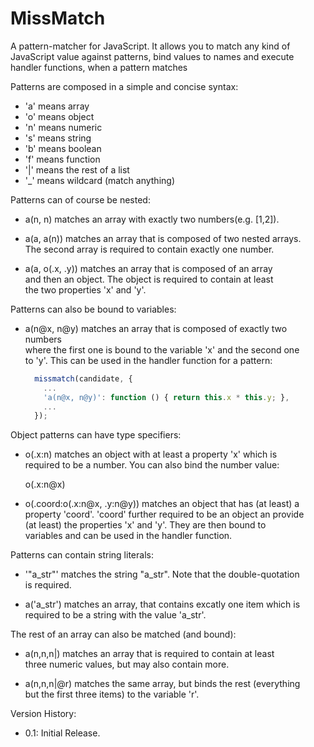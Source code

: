 MissMatch
=========

A pattern-matcher for JavaScript. It allows you to match any kind of
JavaScript value against patterns, bind values to names and execute
handler functions, when a pattern matches  

Patterns are composed in a simple and concise syntax:  

  - 'a' means array
  - 'o' means object
  - 'n' means numeric
  - 's' means string
  - 'b' means boolean
  - 'f' means function
  - '|' means the rest of a list
  - '_' means wildcard (match anything)


Patterns can of course be nested:  

  - a(n, n) matches an array with exactly two numbers(e.g. [1,2]).  
  
  - a(a, a(n)) matches an array that is composed of two nested arrays.  
    The second array is required to contain exactly one number.  
  
  - a(a, o(.x, .y)) matches an array that is composed of an array  
    and then an object. The object is required to contain at least  
    the two properties 'x' and 'y'.  


Patterns can also be bound to variables:  

  - a(n@x, n@y) matches an array that is composed of exactly two numbers  
    where the first one is bound to the variable 'x' and the second one  
    to 'y'. This can be used in the handler function for a pattern:  
    ``` js
      missmatch(candidate, {   
        ...   
        'a(n@x, n@y)': function () { return this.x * this.y; },  
        ...   
      });   
    ```  
    
    
Object patterns can have type specifiers:  

  - o(.x:n) matches an object with at least a property 'x' which is  
    required to be a number. You can also bind the number value:  
    
      o(.x:n@x)  
      
  - o(.coord:o(.x:n@x, .y:n@y)) matches an object that has (at least) a  
    property 'coord'. 'coord' further required to be an object an provide  
    (at least) the properties 'x' and 'y'. They are then bound to  
    variables and can be used in the handler function.  
    

Patterns can contain string literals:  

  - '"a_str"' matches the string "a_str". Note that the double-quotation  
    is required.  
    
  - a('a_str') matches an array, that contains excatly one item which is  
    required to be a string with the value 'a_str'.  
    
    
The rest of an array can also be matched (and bound):  

  - a(n,n,n|) matches an array that is required to contain at least  
    three numeric values, but may also contain more.  
    
  - a(n,n,n|@r) matches the same array, but binds the rest (everything  
    but the first three items) to the variable 'r'.  


Version History:  

  - 0.1: Initial Release.  
